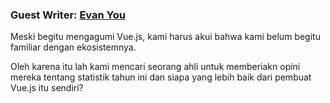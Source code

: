 ### Guest Writer: [Evan You](https://twitter.com/youyuxi)

Meski begitu mengagumi Vue.js, kami harus akui bahwa kami belum begitu familiar dengan ekosistemnya. 

Oleh karena itu lah kami mencari seorang ahli untuk memberiakn opini mereka tentang statistik tahun ini dan siapa yang lebih baik dari pembuat Vue.js itu sendiri?